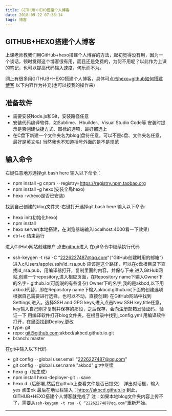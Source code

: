 ```yaml
---
title: GITHUB+HEXO搭建个人博客
date: 2018-09-22 07:38:14
tags: 博客
---
```

## GITHUB+HEXO搭建个人博客

上课老师教我们用GitHub+hexo搭建个人博客的方法，起初觉得没有用，因为一个谈话，顿时觉得这个博客很有用，而且还是免费的，为何不用呢？以此作为上课的笔记，也可以提高代码输入速度，何乐而不为。

网上有很多用GITHUB+HEXO搭建个人博客，具体可点击[hexo+github如何搭建博客](https://liulu1990.github.io/2018/09/02/hexo+github搭建博客/)
以下内容作为补充(也可以按我的操作来)
<!--more-->
## 准备软件

- 需要安装Node.js和Git，安装路径任意
- 安装代码编译软件，如Sublime、Hbuilder、Visual Studio Code等
安装时提示是否创建快捷方式、图标的选项，最好都选上
- 在C盘下新建一个文件夹名为blog(盘符任意，可以不是c盘、文件夹名任意，最好是英文名)
当然我也不知道括号外面的是不是规范
## 输入命令

右键任意地方选择git bash here 输入以下命令：
- npm install -g cnpm `--`registry=https://registry.npm.taobao.org
- npm install -g hexo(安装全局hexo)
- hexo -v(hexo是否已安装)

找到自己创建的blog文件夹-右键打开选择git bash here 输入以下命令:
- hexo init(初始化hexo)
- npm install
- hexo server(本地搭建，在浏览器端输入localhost:4000看一下效果)
- ctrl+c 结束运行

进入GitHub网站创建账户 点击[github](https://github.com/)进入
在git命令中继续执行代码
- ssh-keygen -t rsa -C “2226227487@qq.com“（“GitHub创建时用的邮箱“）
进入c/Users/apple/.ssh/id_rsa.pub 应该是这个路径，可以在c盘根目录下查找id_rsa.pub，用编译器打开，复制里面的内容，并保存下来
进入GitHub网站,创建一个repository,进入相应页面，在Repository name下输入Owner下的名字+.github.io(可能说的有些复杂)
Owner下的名字,我的是akbcd,以下用akbcd代替，即在Repository name下输入akbcd.github.io(下面的创建选项根据自己需要进行选择，也可以不动，直接创建)
在GitHub网站中找到Settings,进入。选择SSH and GPG keys,进入点击New SSH key,title任意，key输入自己刚才复制并保存的那段，之后保存，会向注册邮箱发验证码，验证一下
用编译软件打开blog文件夹，在根目录中找到_config.yml
用编译软件打开，在里面找到Deploy,更改
- type: git
- repo: git@github.com:akbcd/akbcd.github.io.git
- branch: master

在git中输入以下代码
- git config `--`global user.email "2226227487@qq.com"
- git config `--`global user.name "akbcd"
git中继续
- hexo g（先生成）
- npm install hexo-deployer-git `--`save
- hexo d（后部署,然后在github上查看文件是否已提交）
弹出对话框，输入yes 点击ok
最后在地址栏输入：https://akbcd.github.io
到此，GITHUB+HEXO搭建个人博客就完成了
注：如果本地blog文件夹内容上传不了，需要从`ssh-keygen -t rsa -C “2226227487@qq.com“`重新开始。
***